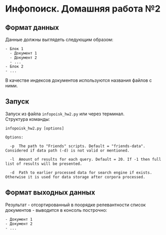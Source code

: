 # Инфопоиск. Домашняя работа №2
## Формат данных
Данные должны выглядеть следующим образом:
```
- Блок 1
  - Документ 1
  - Документ 2
  - ...
- Блок 2
- ...
```
В качестве индексов документов используются названия файлов с ними.
## Запуск
Запуск из файла `infopoisk_hw2.py` или через терминал.</br> 
Структура команды:</br>
```
infopoisk_hw2.py [options]

Options:

  -p  The path to "Friends" scripts. Default = "friends-data". Considered if data path (-d) is not valid or mentioned.
  
  -l  Amount of results for each query. Default = 20. If -1 then full list of results will be presented.
  
  -d  Path to earlier processed data for search engine if exists. Otherwise it is used for data storage after corpora processed.
```
## Формат выходных данных
Результат - отсортированный в поорядке релевантности список документов - выводится в консоль построчно:
```
- Документ 1
- Документ 2
- ...
```
